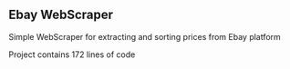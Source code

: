 ## Ebay WebScraper

Simple WebScraper for extracting and sorting prices from Ebay platform

Project contains 172 lines of code
